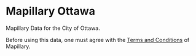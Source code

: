 # Mapillary Ottawa

Mapillary Data for the City of Ottawa.

Before using this data, one must agree with the [Terms and Conditions](https://www.mapillary.com/terms) of Mapillary.

